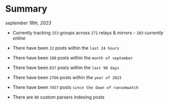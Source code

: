 
# Summary
_september 18th, 2023_

- Currently tracking `153` groups across `271` relays & mirrors - _`103` currently online_

- There have been `12` posts within the `last 24 hours`

- There have been `190` posts within the `month of september`

- There have been `837` posts within the `last 90 days`

- There have been `2766` posts within the `year of 2023`

- There have been `7457` posts `since the dawn of ransomwatch`

- There are `80` custom parsers indexing posts
